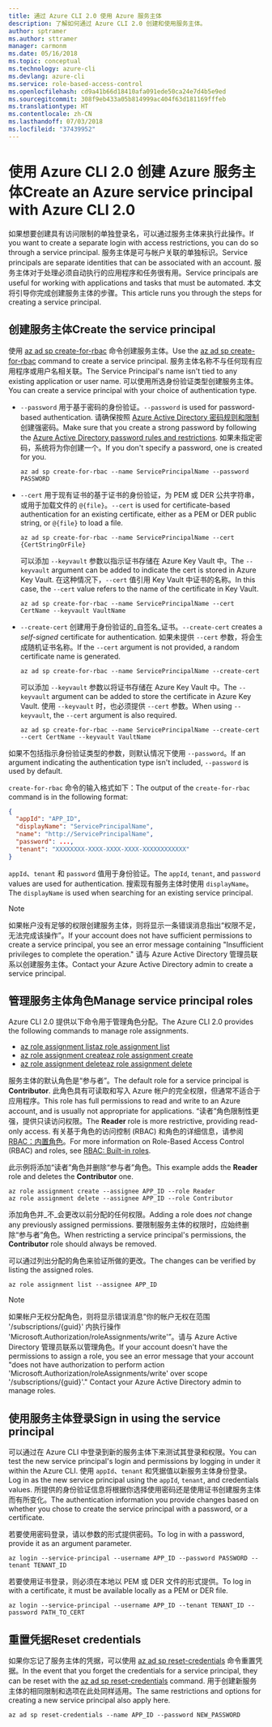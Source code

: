```yaml
---
title: 通过 Azure CLI 2.0 使用 Azure 服务主体
description: 了解如何通过 Azure CLI 2.0 创建和使用服务主体。
author: sptramer
ms.author: sttramer
manager: carmonm
ms.date: 05/16/2018
ms.topic: conceptual
ms.technology: azure-cli
ms.devlang: azure-cli
ms.service: role-based-access-control
ms.openlocfilehash: cd9a41b66d18410afa091ede50ca24e7d4b5e9ed
ms.sourcegitcommit: 308f9eb433a05b814999ac404f63d181169fffeb
ms.translationtype: HT
ms.contentlocale: zh-CN
ms.lasthandoff: 07/03/2018
ms.locfileid: "37439952"
---
```

# <a name="create-an-azure-service-principal-with-azure-cli-20"></a><span data-ttu-id="4e784-103">使用 Azure CLI 2.0 创建 Azure 服务主体</span><span class="sxs-lookup"><span data-stu-id="4e784-103">Create an Azure service principal with Azure CLI 2.0</span></span>

<span data-ttu-id="4e784-104">如果想要创建具有访问限制的单独登录名，可以通过服务主体来执行此操作。</span><span class="sxs-lookup"><span data-stu-id="4e784-104">If you want to create a separate login with access restrictions, you can do so through a service principal.</span></span> <span data-ttu-id="4e784-105">服务主体是可与帐户关联的单独标识。</span><span class="sxs-lookup"><span data-stu-id="4e784-105">Service principals are separate identities that can be associated with an account.</span></span> <span data-ttu-id="4e784-106">服务主体对于处理必须自动执行的应用程序和任务很有用。</span><span class="sxs-lookup"><span data-stu-id="4e784-106">Service principals are useful for working with applications and tasks that must be automated.</span></span> <span data-ttu-id="4e784-107">本文将引导你完成创建服务主体的步骤。</span><span class="sxs-lookup"><span data-stu-id="4e784-107">This article runs you through the steps for creating a service principal.</span></span>

## <a name="create-the-service-principal"></a><span data-ttu-id="4e784-108">创建服务主体</span><span class="sxs-lookup"><span data-stu-id="4e784-108">Create the service principal</span></span>

<span data-ttu-id="4e784-109">使用 [az ad sp create-for-rbac](/cli/azure/ad/sp#az-ad-sp-create-for-rbac) 命令创建服务主体。</span><span class="sxs-lookup"><span data-stu-id="4e784-109">Use the [az ad sp create-for-rbac](/cli/azure/ad/sp#az-ad-sp-create-for-rbac) command to create a service principal.</span></span> <span data-ttu-id="4e784-110">服务主体名称不与任何现有应用程序或用户名相关联。</span><span class="sxs-lookup"><span data-stu-id="4e784-110">The Service Principal's name isn't tied to any existing application or user name.</span></span> <span data-ttu-id="4e784-111">可以使用所选身份验证类型创建服务主体。</span><span class="sxs-lookup"><span data-stu-id="4e784-111">You can create a service principal with your choice of authentication type.</span></span>

* <span data-ttu-id="4e784-112">`--password` 用于基于密码的身份验证。</span><span class="sxs-lookup"><span data-stu-id="4e784-112">`--password` is used for password-based authentication.</span></span> <span data-ttu-id="4e784-113">请确保按照 [Azure Active Directory 密码规则和限制](/azure/active-directory/active-directory-passwords-policy)创建强密码。</span><span class="sxs-lookup"><span data-stu-id="4e784-113">Make sure that you create a strong password by following the [Azure Active Directory password rules and restrictions](/azure/active-directory/active-directory-passwords-policy).</span></span> <span data-ttu-id="4e784-114">如果未指定密码，系统将为你创建一个。</span><span class="sxs-lookup"><span data-stu-id="4e784-114">If you don't specify a password, one is created for you.</span></span>

  ```azurecli-interactive
  az ad sp create-for-rbac --name ServicePrincipalName --password PASSWORD
  ```

* <span data-ttu-id="4e784-115">`--cert` 用于现有证书的基于证书的身份验证，为 PEM 或 DER 公共字符串，或用于加载文件的 `@{file}`。</span><span class="sxs-lookup"><span data-stu-id="4e784-115">`--cert` is used for certificate-based authentication for an existing certificate, either as a PEM or DER public string, or `@{file}` to load a file.</span></span>

  ```azurecli-interactive
  az ad sp create-for-rbac --name ServicePrincipalName --cert {CertStringOrFile} 
  ```

  <span data-ttu-id="4e784-116">可以添加 `--keyvault` 参数以指示证书存储在 Azure Key Vault 中。</span><span class="sxs-lookup"><span data-stu-id="4e784-116">The `--keyvault` argument can be added to indicate the cert is stored in Azure Key Vault.</span></span> <span data-ttu-id="4e784-117">在这种情况下，`--cert` 值引用 Key Vault 中证书的名称。</span><span class="sxs-lookup"><span data-stu-id="4e784-117">In this case, the `--cert` value refers to the name of the certificate in Key Vault.</span></span>

  ```azurecli-interactive
  az ad sp create-for-rbac --name ServicePrincipalName --cert CertName --keyvault VaultName
  ```

* <span data-ttu-id="4e784-118">`--create-cert` 创建用于身份验证的_自签名_证书。</span><span class="sxs-lookup"><span data-stu-id="4e784-118">`--create-cert` creates a _self-signed_ certificate for authentication.</span></span> <span data-ttu-id="4e784-119">如果未提供 `--cert` 参数，将会生成随机证书名称。</span><span class="sxs-lookup"><span data-stu-id="4e784-119">If the `--cert` argument is not provided, a random certificate name is generated.</span></span>

  ```azurecli-interactive
  az ad sp create-for-rbac --name ServicePrincipalName --create-cert
  ```

  <span data-ttu-id="4e784-120">可以添加 `--keyvault` 参数以将证书存储在 Azure Key Vault 中。</span><span class="sxs-lookup"><span data-stu-id="4e784-120">The `--keyvault` argument can be added to store the certificate in Azure Key Vault.</span></span> <span data-ttu-id="4e784-121">使用 `--keyvault` 时，也必须提供 `--cert` 参数。</span><span class="sxs-lookup"><span data-stu-id="4e784-121">When using `--keyvault`, the `--cert` argument is also required.</span></span>

  ```azurecli-interactive
  az ad sp create-for-rbac --name ServicePrincipalName --create-cert --cert CertName --keyvault VaultName
  ```

<span data-ttu-id="4e784-122">如果不包括指示身份验证类型的参数，则默认情况下使用 `--password`。</span><span class="sxs-lookup"><span data-stu-id="4e784-122">If an argument indicating the authentication type isn't included, `--password` is used by default.</span></span>

<span data-ttu-id="4e784-123">`create-for-rbac` 命令的输入格式如下：</span><span class="sxs-lookup"><span data-stu-id="4e784-123">The output of the `create-for-rbac` command is in the following format:</span></span>

```json
{
  "appId": "APP_ID",
  "displayName": "ServicePrincipalName",
  "name": "http://ServicePrincipalName",
  "password": ...,
  "tenant": "XXXXXXXX-XXXX-XXXX-XXXX-XXXXXXXXXXXX"
}
```

<span data-ttu-id="4e784-124">`appId`、`tenant` 和 `password` 值用于身份验证。</span><span class="sxs-lookup"><span data-stu-id="4e784-124">The `appId`, `tenant`, and `password` values are used for authentication.</span></span> <span data-ttu-id="4e784-125">搜索现有服务主体时使用 `displayName`。</span><span class="sxs-lookup"><span data-stu-id="4e784-125">The `displayName` is used when searching for an existing service principal.</span></span>

> [!NOTE]
> <span data-ttu-id="4e784-126">如果帐户没有足够的权限创建服务主体，则将显示一条错误消息指出“权限不足，无法完成该操作”。</span><span class="sxs-lookup"><span data-stu-id="4e784-126">If your account does not have sufficient permissions to create a service principal, you see an error message containing "Insufficient privileges to complete the operation."</span></span> <span data-ttu-id="4e784-127">请与 Azure Active Directory 管理员联系以创建服务主体。</span><span class="sxs-lookup"><span data-stu-id="4e784-127">Contact your Azure Active Directory admin to create a service principal.</span></span>

## <a name="manage-service-principal-roles"></a><span data-ttu-id="4e784-128">管理服务主体角色</span><span class="sxs-lookup"><span data-stu-id="4e784-128">Manage service principal roles</span></span> 

<span data-ttu-id="4e784-129">Azure CLI 2.0 提供以下命令用于管理角色分配。</span><span class="sxs-lookup"><span data-stu-id="4e784-129">The Azure CLI 2.0 provides the following commands to manage role assignments.</span></span>

* [<span data-ttu-id="4e784-130">az role assignment list</span><span class="sxs-lookup"><span data-stu-id="4e784-130">az role assignment list</span></span>](/cli/azure/role/assignment#az-role-assignment-list)
* [<span data-ttu-id="4e784-131">az role assignment create</span><span class="sxs-lookup"><span data-stu-id="4e784-131">az role assignment create</span></span>](/cli/azure/role/assignment#az-role-assignment-create)
* [<span data-ttu-id="4e784-132">az role assignment delete</span><span class="sxs-lookup"><span data-stu-id="4e784-132">az role assignment delete</span></span>](/cli/azure/role/assignment#az-role-assignment-delete)

<span data-ttu-id="4e784-133">服务主体的默认角色是“参与者”。</span><span class="sxs-lookup"><span data-stu-id="4e784-133">The default role for a service principal is **Contributor**.</span></span> <span data-ttu-id="4e784-134">此角色具有可读取和写入 Azure 帐户的完全权限，但通常不适合于应用程序。</span><span class="sxs-lookup"><span data-stu-id="4e784-134">This role has full permissions to read and write to an Azure account, and is usually not appropriate for applications.</span></span> <span data-ttu-id="4e784-135">“读者”角色限制性更强，提供只读访问权限。</span><span class="sxs-lookup"><span data-stu-id="4e784-135">The **Reader** role is more restrictive, providing read-only access.</span></span>  <span data-ttu-id="4e784-136">有关基于角色的访问控制 (RBAC) 和角色的详细信息，请参阅 [RBAC：内置角色](/azure/active-directory/role-based-access-built-in-roles)。</span><span class="sxs-lookup"><span data-stu-id="4e784-136">For more information on Role-Based Access Control (RBAC) and roles, see [RBAC: Built-in roles](/azure/active-directory/role-based-access-built-in-roles).</span></span>

<span data-ttu-id="4e784-137">此示例将添加“读者”角色并删除“参与者”角色。</span><span class="sxs-lookup"><span data-stu-id="4e784-137">This example adds the **Reader** role and deletes the **Contributor** one.</span></span>

```azurecli-interactive
az role assignment create --assignee APP_ID --role Reader
az role assignment delete --assignee APP_ID --role Contributor
```

<span data-ttu-id="4e784-138">添加角色并_不_会更改以前分配的任何权限。</span><span class="sxs-lookup"><span data-stu-id="4e784-138">Adding a role does _not_ change any previously assigned permissions.</span></span> <span data-ttu-id="4e784-139">要限制服务主体的权限时，应始终删除“参与者”角色。</span><span class="sxs-lookup"><span data-stu-id="4e784-139">When restricting a service principal's permissions, the __Contributor__ role should always be removed.</span></span>

<span data-ttu-id="4e784-140">可以通过列出分配的角色来验证所做的更改。</span><span class="sxs-lookup"><span data-stu-id="4e784-140">The changes can be verified by listing the assigned roles.</span></span>

```azurecli-interactive
az role assignment list --assignee APP_ID
```

> [!NOTE] 
> <span data-ttu-id="4e784-141">如果帐户无权分配角色，则将显示错误消息“你的帐户无权在范围 '/subscriptions/{guid}' 内执行操作 'Microsoft.Authorization/roleAssignments/write'”。请与 Azure Active Directory 管理员联系以管理角色。</span><span class="sxs-lookup"><span data-stu-id="4e784-141">If your account doesn't have the permissions to assign a role, you see an error message that your account "does not have authorization to perform action 'Microsoft.Authorization/roleAssignments/write' over scope '/subscriptions/{guid}'." Contact your Azure Active Directory admin to manage roles.</span></span>

## <a name="sign-in-using-the-service-principal"></a><span data-ttu-id="4e784-142">使用服务主体登录</span><span class="sxs-lookup"><span data-stu-id="4e784-142">Sign in using the service principal</span></span>

<span data-ttu-id="4e784-143">可以通过在 Azure CLI 中登录到新的服务主体下来测试其登录和权限。</span><span class="sxs-lookup"><span data-stu-id="4e784-143">You can test the new service principal's login and permissions by logging in under it within the Azure CLI.</span></span> <span data-ttu-id="4e784-144">使用 `appId`、`tenant` 和凭据值以新服务主体身份登录。</span><span class="sxs-lookup"><span data-stu-id="4e784-144">Log in as the new service principal using the `appId`, `tenant`, and credentials values.</span></span> <span data-ttu-id="4e784-145">所提供的身份验证信息将根据你选择使用密码还是使用证书创建服务主体而有所变化。</span><span class="sxs-lookup"><span data-stu-id="4e784-145">The authentication information you provide changes based on whether you chose to create the service principal with a password, or a certificate.</span></span>

<span data-ttu-id="4e784-146">若要使用密码登录，请以参数的形式提供密码。</span><span class="sxs-lookup"><span data-stu-id="4e784-146">To log in with a password, provide it as an argument parameter.</span></span>

```azurecli-interactive
az login --service-principal --username APP_ID --password PASSWORD --tenant TENANT_ID
```

<span data-ttu-id="4e784-147">若要使用证书登录，则必须在本地以 PEM 或 DER 文件的形式提供。</span><span class="sxs-lookup"><span data-stu-id="4e784-147">To log in with a certificate, it must be available locally as a PEM or DER file.</span></span>

```azurecli-interactive
az login --service-principal --username APP_ID --tenant TENANT_ID --password PATH_TO_CERT
```

## <a name="reset-credentials"></a><span data-ttu-id="4e784-148">重置凭据</span><span class="sxs-lookup"><span data-stu-id="4e784-148">Reset credentials</span></span>

<span data-ttu-id="4e784-149">如果你忘记了服务主体的凭据，可以使用 [az ad sp reset-credentials](https://docs.microsoft.com/en-us/cli/azure/ad/sp#az-ad-sp-reset-credentials) 命令重置凭据。</span><span class="sxs-lookup"><span data-stu-id="4e784-149">In the event that you forget the credentials for a service principal, they can be reset with the [az ad sp reset-credentials](https://docs.microsoft.com/en-us/cli/azure/ad/sp#az-ad-sp-reset-credentials) command.</span></span> <span data-ttu-id="4e784-150">用于创建新服务主体的相同限制和选项在此处同样适用。</span><span class="sxs-lookup"><span data-stu-id="4e784-150">The same restrictions and options for creating a new service principal also apply here.</span></span>

```azurecli-interactive
az ad sp reset-credentials --name APP_ID --password NEW_PASSWORD
```
